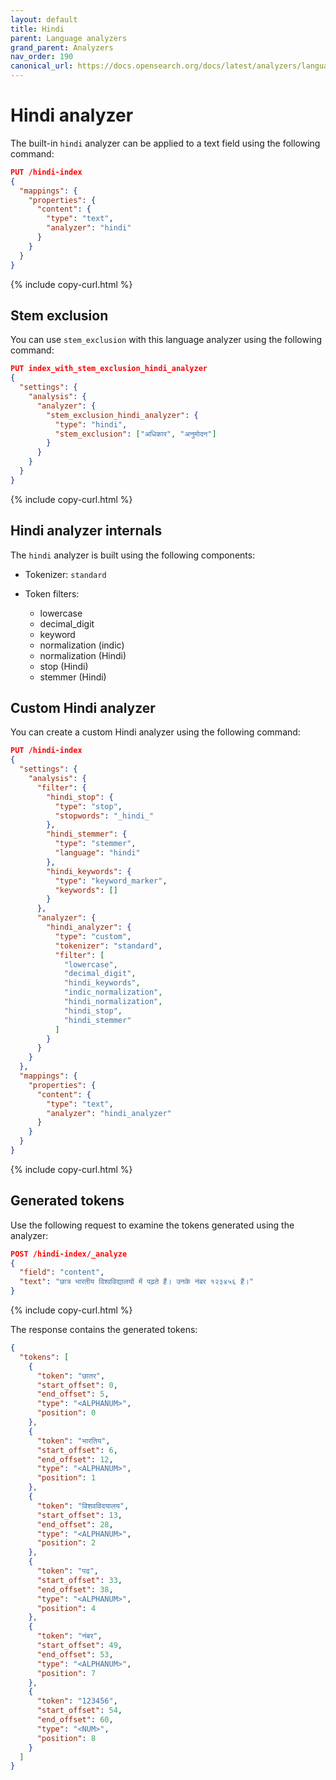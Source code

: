 ```yaml
---
layout: default
title: Hindi
parent: Language analyzers
grand_parent: Analyzers
nav_order: 190
canonical_url: https://docs.opensearch.org/docs/latest/analyzers/language-analyzers/hindi/
---
```


# Hindi analyzer

The built-in `hindi` analyzer can be applied to a text field using the following command:

```json
PUT /hindi-index
{
  "mappings": {
    "properties": {
      "content": {
        "type": "text",
        "analyzer": "hindi"
      }
    }
  }
}
```
{% include copy-curl.html %}

## Stem exclusion

You can use `stem_exclusion` with this language analyzer using the following command:

```json
PUT index_with_stem_exclusion_hindi_analyzer
{
  "settings": {
    "analysis": {
      "analyzer": {
        "stem_exclusion_hindi_analyzer": {
          "type": "hindi",
          "stem_exclusion": ["अधिकार", "अनुमोदन"]
        }
      }
    }
  }
}
```
{% include copy-curl.html %}

## Hindi analyzer internals

The `hindi` analyzer is built using the following components:

- Tokenizer: `standard`

- Token filters:
  - lowercase
  - decimal_digit
  - keyword
  - normalization (indic)
  - normalization (Hindi)
  - stop (Hindi)
  - stemmer (Hindi)

## Custom Hindi analyzer

You can create a custom Hindi analyzer using the following command:

```json
PUT /hindi-index
{
  "settings": {
    "analysis": {
      "filter": {
        "hindi_stop": {
          "type": "stop",
          "stopwords": "_hindi_"
        },
        "hindi_stemmer": {
          "type": "stemmer",
          "language": "hindi"
        },
        "hindi_keywords": {
          "type": "keyword_marker",
          "keywords": []
        }
      },
      "analyzer": {
        "hindi_analyzer": {
          "type": "custom",
          "tokenizer": "standard",
          "filter": [
            "lowercase",
            "decimal_digit",
            "hindi_keywords",
            "indic_normalization",
            "hindi_normalization",
            "hindi_stop",
            "hindi_stemmer"
          ]
        }
      }
    }
  },
  "mappings": {
    "properties": {
      "content": {
        "type": "text",
        "analyzer": "hindi_analyzer"
      }
    }
  }
}
```
{% include copy-curl.html %}

## Generated tokens

Use the following request to examine the tokens generated using the analyzer:

```json
POST /hindi-index/_analyze
{
  "field": "content",
  "text": "छात्र भारतीय विश्वविद्यालयों में पढ़ते हैं। उनके नंबर १२३४५६ हैं।"
}
```
{% include copy-curl.html %}

The response contains the generated tokens:

```json
{
  "tokens": [
    {
      "token": "छातर",
      "start_offset": 0,
      "end_offset": 5,
      "type": "<ALPHANUM>",
      "position": 0
    },
    {
      "token": "भारतिय",
      "start_offset": 6,
      "end_offset": 12,
      "type": "<ALPHANUM>",
      "position": 1
    },
    {
      "token": "विशवविदयालय",
      "start_offset": 13,
      "end_offset": 28,
      "type": "<ALPHANUM>",
      "position": 2
    },
    {
      "token": "पढ",
      "start_offset": 33,
      "end_offset": 38,
      "type": "<ALPHANUM>",
      "position": 4
    },
    {
      "token": "नंबर",
      "start_offset": 49,
      "end_offset": 53,
      "type": "<ALPHANUM>",
      "position": 7
    },
    {
      "token": "123456",
      "start_offset": 54,
      "end_offset": 60,
      "type": "<NUM>",
      "position": 8
    }
  ]
}
```
